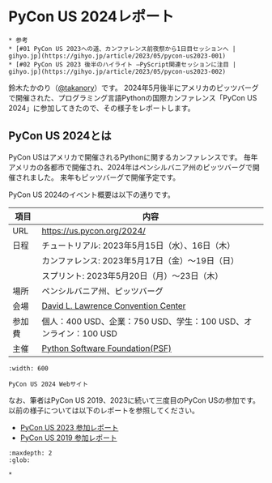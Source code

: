 # PyCon US 2024レポート

```{note}
* 参考
* [#01 PyCon US 2023への道、カンファレンス前夜祭から1日目セッションへ | gihyo.jp](https://gihyo.jp/article/2023/05/pycon-us2023-001)
* [#02 PyCon US 2023 後半のハイライト ―PyScript関連セッションに注目 | gihyo.jp](https://gihyo.jp/article/2023/05/pycon-us2023-002)
```

鈴木たかのり（[@takanory](https:/twitter.com/takanory)）です。
2024年5月後半にアメリカのピッツバーグで開催された、プログラミング言語Pythonの国際カンファレンス「PyCon US 2024」に参加してきたので、その様子をレポートします。

## PyCon US 2024とは

PyCon USはアメリカで開催されるPythonに関するカンファレンスです。
毎年アメリカの各都市で開催され、2024年はペンシルバニア州のピッツバーグで開催されました。
来年もピッツバーグで開催予定です。

PyCon US 2024のイベント概要は以下の通りです。

|項目|内容|
|--|--|
|URL|<https://us.pycon.org/2024/>|
|日程|チュートリアル: 2023年5月15日（水）、16日（木）|
| | カンファレンス: 2023年5月17日（金）～19日（日）|
| | スプリント: 2023年5月20日（月）〜23日（木）|
|場所|ペンシルバニア州、ピッツバーグ|
|会場|[David L. Lawrence Convention Center](https://www.pittsburghcc.com/)|
|参加費|個人：400 USD、企業：750 USD、学生：100 USD、オンライン：100 USD|
|主催|[Python Software Foundation(PSF)](https://www.python.org/psf-landing/)|

```{figure} images/pyconus2024.png
:width: 600

PyCon US 2024 Webサイト
```

なお、筆者はPyCon US 2019、2023に続いて三度目のPyCon USの参加です。
以前の様子については以下のレポートを参照してください。

* [PyCon US 2023 参加レポート](https://gihyo.jp/list/group/PyCon-US-2023-%E5%8F%82%E5%8A%A0%E3%83%AC%E3%83%9D%E3%83%BC%E3%83%88#rt:/article/2023/05/pycon-us2023-001)
* [PyCon US 2019 参加レポート](https://gihyo.jp/list/group/%E4%B8%96%E7%95%8C%E6%9C%80%E5%A4%A7%E3%81%AEPython%E3%82%AB%E3%83%B3%E3%83%95%E3%82%A1%E3%83%AC%E3%83%B3%E3%82%B9-US-PyCon-2019-%E3%83%AC%E3%83%9D%E3%83%BC%E3%83%88#rt:/news/report/01/us-pycon2019/0001)

```{toctree}
:maxdepth: 2
:glob:

*
```


